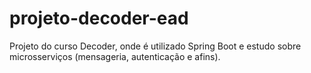 # projeto-decoder-ead
Projeto do curso Decoder, onde é utilizado Spring Boot e estudo sobre microsserviços (mensageria, autenticação e afins).
